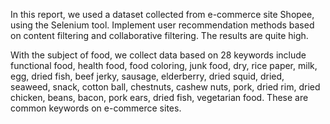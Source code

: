 In this report, we used a dataset collected from e-commerce site Shopee, using the Selenium tool. Implement user recommendation methods based on content filtering and collaborative filtering. The results are quite high.

With the subject of food, we collect data based on
28 keywords include functional food, health food, food coloring, junk food, dry, rice paper, milk, egg, dried fish, beef jerky, sausage, elderberry, dried
squid, dried, seaweed, snack, cotton ball, chestnuts, cashew nuts, pork, dried rim, dried chicken, beans, bacon, pork ears, dried fish, vegetarian food. These are common keywords on e-commerce sites.
